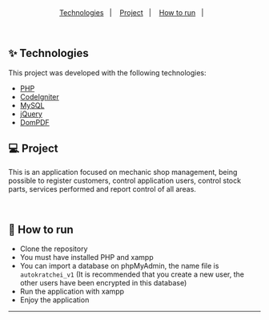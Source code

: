 &nbsp;

<p align="center">
  <a href="#techs">Technologies</a>&nbsp;&nbsp;&nbsp;|&nbsp;&nbsp;&nbsp;
  <a href="#project">Project</a>&nbsp;&nbsp;&nbsp;|&nbsp;&nbsp;&nbsp;
  <a href="#how-use">How to run</a>&nbsp;&nbsp;&nbsp;|&nbsp;&nbsp;&nbsp;
</p>
&nbsp;&nbsp;&nbsp;

<div id="techs"></div>

## ✨ Technologies

This project was developed with the following technologies:

- [PHP](https://www.php.net/)
- [CodeIgniter](https://codeigniter.com/)
- [MySQL](https://www.mysql.com/)
- [jQuery](https://jquery.com/)
- [DomPDF](https://github.com/dompdf/dompdf)
</div>

<div id="project"></div>

## 💻 Project

This is an application focused on mechanic shop management, being possible to register customers, control application users, control stock parts, services performed and report control of all areas.

&nbsp;&nbsp;&nbsp;

<div id="how-use"></div>

## 🚀 How to run

- Clone the repository
- You must have installed PHP and xampp
- You can import a database on phpMyAdmin, the name file is `autokratchei_v1` (It is recommended that you create a new user, the other users have been encrypted in this database)
- Run the application with xampp
- Enjoy the application

---
